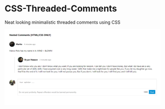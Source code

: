 # CSS-Threaded-Comments
Neat looking minimalistic threaded comments using CSS

![CSS T C](css-threaded-comments.png)
